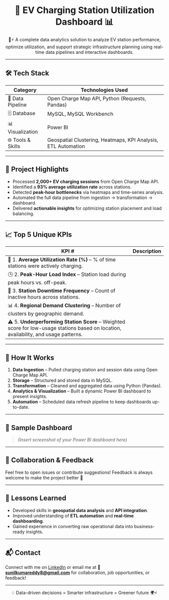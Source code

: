 <h1 align="center">
🔌 EV Charging Station Utilization Dashboard 📊
</h1>

<p align="center">
🚗⚡ A complete data analytics solution to analyze EV station performance, optimize utilization, and support strategic infrastructure planning using real-time data pipelines and interactive dashboards.
</p>

---

## 🛠️ Tech Stack

| Category          | Technologies Used |
|------------------|-------------------|
| 🔄 Data Pipeline | Open Charge Map API, Python (Requests, Pandas) |
| 🗄️ Database       | MySQL, MySQL Workbench |
| 📊 Visualization  | Power BI |
| 🌐 Tools & Skills | Geospatial Clustering, Heatmaps, KPI Analysis, ETL Automation |

---

## 📌 Project Highlights

- Processed **2,000+ EV charging sessions** from Open Charge Map API.
- Identified a **93% average utilization rate** across stations.
- Detected **peak-hour bottlenecks** via heatmaps and time-series analysis.
- Automated the full data pipeline from ingestion → transformation → dashboard.
- Delivered **actionable insights** for optimizing station placement and load balancing.

---

## 📈 Top 5 Unique KPIs

| KPI # | Description |
|-------|-------------|
| 🔋 1. **Average Utilization Rate (%)** – % of time stations were actively charging. |
| 🕒 2. **Peak-Hour Load Index** – Station load during peak hours vs. off-peak. |
| 📍 3. **Station Downtime Frequency** – Count of inactive hours across stations. |
| 📊 4. **Regional Demand Clustering** – Number of clusters by geographic demand. |
| ⚠️ 5. **Underperforming Station Score** – Weighted score for low-usage stations based on location, availability, and usage patterns. |

---

## 🚀 How It Works

1. **Data Ingestion** – Pulled charging station and session data using Open Charge Map API.
2. **Storage** – Structured and stored data in MySQL.
3. **Transformation** – Cleaned and aggregated data using Python (Pandas).
4. **Analytics & Visualization** – Built a dynamic Power BI dashboard to present insights.
5. **Automation** – Scheduled data refresh pipeline to keep dashboards up-to-date.

---

## 📸 Sample Dashboard

> _(Insert screenshot of your Power BI dashboard here)_

---

## 🤝 Collaboration & Feedback

Feel free to open issues or contribute suggestions! Feedback is always welcome to make the project better 🙌

---

## 🧠 Lessons Learned

- Developed skills in **geospatial data analysis** and **API integration**.
- Improved understanding of **ETL automation** and **real-time dashboarding**.
- Gained experience in converting raw operational data into business-ready insights.

---

## 📬 Contact

Connect with me on [LinkedIn](https://www.linkedin.com/in/sunilredd/) or email me at 📩 **sunilkumareddy8@gmail.com** for collaboration, job opportunities, or feedback!

---

<p align="center">
💡 Data-driven decisions = Smarter infrastructure = Greener future 🌍⚡
</p>
